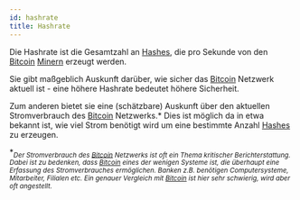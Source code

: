 ```yaml
---
id: hashrate
title: Hashrate
---
```


Die Hashrate ist die Gesamtzahl an [Hashes](hash), die pro Sekunde von den [Bitcoin](../b/bitcoin) [Minern](../m/mining) erzeugt werden.

Sie gibt maßgeblich Auskunft darüber, wie sicher das [Bitcoin](../b/bitcoin) Netzwerk aktuell ist - eine höhere Hashrate bedeutet höhere Sicherheit.

Zum anderen bietet sie eine (schätzbare) Auskunft über den aktuellen Stromverbrauch des [Bitcoin](../b/bitcoin) Netzwerks.\* Dies ist möglich da in etwa bekannt ist, wie viel Strom benötigt wird um eine bestimmte Anzahl [Hashes](hash) zu erzeugen.

\*<sub>_Der Stromverbrauch des [Bitcoin](../b/bitcoin) Netzwerks ist oft ein Thema kritischer Berichterstattung. Dabei ist zu bedenken, dass [Bitcoin](../b/bitcoin) eines der wenigen Systeme ist, die überhaupt eine Erfassung des Stromverbrauches ermöglichen. Banken z.B. benötigen Computersysteme, Mitarbeiter, Filialen etc. Ein genauer Vergleich mit [Bitcoin](../b/bitcoin) ist hier sehr schwierig, wird aber oft angestellt._</sub>
